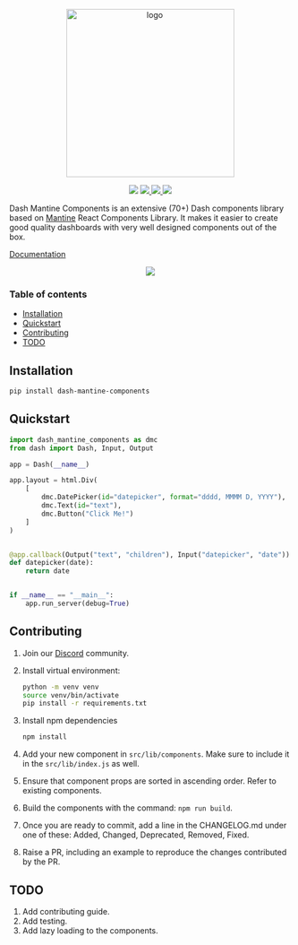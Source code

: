 <p align="center">
    <img src="https://raw.githubusercontent.com/snehilvj/dash-mantine-components/master/assets/logo.png" alt="logo" width=300 >
</p>
<p align="center">
    <img src="https://badgen.net/pypi/license/dash-mantine-components">
    <a href="https://pypi.org/project/dash-mantine-components/">
    <img src="https://badgen.net/pypi/v/dash-mantine-components">
    </a>
    <a href="https://discord.gg/KuJkh4Pyq5">
    <img src="https://img.shields.io/badge/Chat%20on-Discord-%235865f2">
    </a>
    <img src="https://static.pepy.tech/personalized-badge/dash-mantine-components?period=total&units=international_system&left_color=grey&right_color=brightgreen&left_text=Downloads">
</p>

Dash Mantine Components is an extensive (70+) Dash components library based on [Mantine](https://mantine.dev/) React Components Library. It makes it easier to create good quality dashboards with very well designed components out of the box.

[Documentation](https://dash-mantine-components.com)

<p align="center">
    <img src="https://raw.githubusercontent.com/snehilvj/dash-mantine-components/master/assets/datepicker.gif">
</p>

### Table of contents

- [Installation](#installation)
- [Quickstart](#quickstart)
- [Contributing](#contributing)
- [TODO](#todo)

## Installation

```bash
pip install dash-mantine-components
```

## Quickstart

```python
import dash_mantine_components as dmc
from dash import Dash, Input, Output

app = Dash(__name__)

app.layout = html.Div(
    [
        dmc.DatePicker(id="datepicker", format="dddd, MMMM D, YYYY"),
        dmc.Text(id="text"),
        dmc.Button("Click Me!")
    ]
)


@app.callback(Output("text", "children"), Input("datepicker", "date"))
def datepicker(date):
    return date


if __name__ == "__main__":
    app.run_server(debug=True)
```

## Contributing

1. Join our [Discord](https://discord.gg/KuJkh4Pyq5) community.

2. Install virtual environment:

    ```bash
    python -m venv venv
    source venv/bin/activate
    pip install -r requirements.txt
    ```

3. Install npm dependencies

    ```bash
    npm install
    ```

4. Add your new component in `src/lib/components`. Make sure to include it in the `src/lib/index.js` as well.

5. Ensure that component props are sorted in ascending order. Refer to existing components.

6. Build the components with the command: `npm run build`.

7. Once you are ready to commit, add a line in the CHANGELOG.md under one of these: Added, Changed, Deprecated, Removed, Fixed.

8. Raise a PR, including an example to reproduce the changes contributed by the PR.

## TODO

1. Add contributing guide.
2. Add testing.
3. Add lazy loading to the components.
